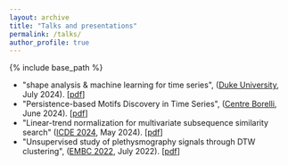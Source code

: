 ```yaml
---
layout: archive
title: "Talks and presentations"
permalink: /talks/
author_profile: true
---
```


{% include base_path %}


- "shape analysis & machine learning for time series", ([Duke University](https://duke.edu), July 2024). [<a href="https://thibaut-germain.github.io/files/talks/Duke_visiting.pdf">pdf</a>] 
- "Persistence-based Motifs Discovery in Time Series", ([Centre Borelli](https://centreborelli.ens-paris-saclay.fr/en), June 2024). [<a href="https://thibaut-germain.github.io/files/talks/MLDMA_25_06_2024.pdf">pdf</a>] 
- "Linear-trend normalization for multivariate subsequence similarity search" ([ICDE 2024](https://icde2024.github.io), May 2024). [<a href="https://thibaut-germain.github.io/files/talks/ICDE2024_lt_distance.pdf">pdf</a>] 
- "Unsupervised study of plethysmography signals through DTW clustering", ([EMBC 2022](https://embc.embs.org/2022/), July 2022). [<a href="https://thibaut-germain.github.io/files/talks/EBMC_Presentation.pdf">pdf</a>] 


